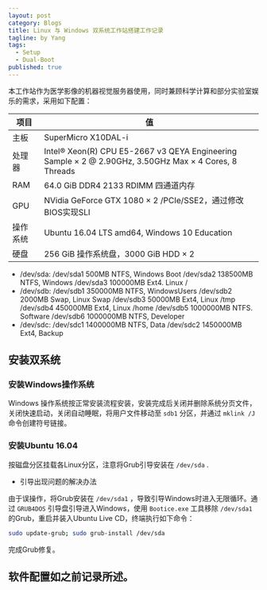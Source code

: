 ```yaml
---
layout: post
category: Blogs
title: Linux 与 Windows 双系统工作站搭建工作记录
tagline: by Yang
tags: 
  - Setup
  - Dual-Boot
published: true
---
```


本工作站作为医学影像的机器视觉服务器使用，同时兼顾科学计算和部分实验室娱乐的需求，采用如下配置：

<!--more-->

|项目|值|
|---|---|
|主板|SuperMicro X10DAL-i|
|处理器|Intel® Xeon(R) CPU E5-2667 v3 QEYA Engineering Sample × 2 @ 2.90GHz, 3.50GHz Max × 4 Cores, 8 Threads|
|RAM|64.0 GiB DDR4 2133 RDIMM 四通道内存|
|GPU|NVidia GeForce GTX 1080 × 2 /PCIe/SSE2，通过修改BIOS实现SLI|
|操作系统|Ubuntu 16.04 LTS amd64, Windows 10 Education|
|硬盘|256 GiB 操作系统盘，3000 GiB HDD × 2|

* /dev/sda:
 /dev/sda1	500MB NTFS, Windows Boot
 /dev/sda2	138500MB NTFS, Windows
 /dev/sda3	100000MB Ext4. Linux /
* /dev/sdb:
 /dev/sdb1	350000MB NTFS, WindowsUsers
 /dev/sdb2	2000MB Swap, Linux Swap
 /dev/sdb3	50000MB Ext4, Linux /tmp
 /dev/sdb4	450000MB Ext4, Linux /home
 /dev/sdb5	1000000MB NTFS. Software
 /dev/sdb6	1000000MB NTFS, Developer
* /dev/sdc:
 /dev/sdc1	1400000MB NTFS, Data
 /dev/sdc2	1450000MB Ext4, Backup

## 安装双系统

### 安装Windows操作系统

Windows 操作系统按正常安装流程安装，安装完成后关闭并删除系统分页文件，关闭快速启动，关闭自动睡眠，将用户文件移动至 `sdb1` 分区，并通过 `mklink /J` 命令创建符号链接。

### 安装Ubuntu 16.04

按磁盘分区挂载各Linux分区，注意将Grub引导安装在 `/dev/sda` .

* 引导出现问题的解决办法

 由于误操作，将Grub安装在 `/dev/sda1` ，导致引导Windows时进入无限循环。通过 `GRUB4DOS` 引导盘引导进入Windows，使用 `Bootice.exe` 工具移除 `/dev/sda1` 的Grub，重启并装入Ubuntu Live CD，终端执行如下命令：

 ```sh
 sudo update-grub; sudo grub-install /dev/sda
 ```

 完成Grub修复。

## 软件配置如之前记录所述。